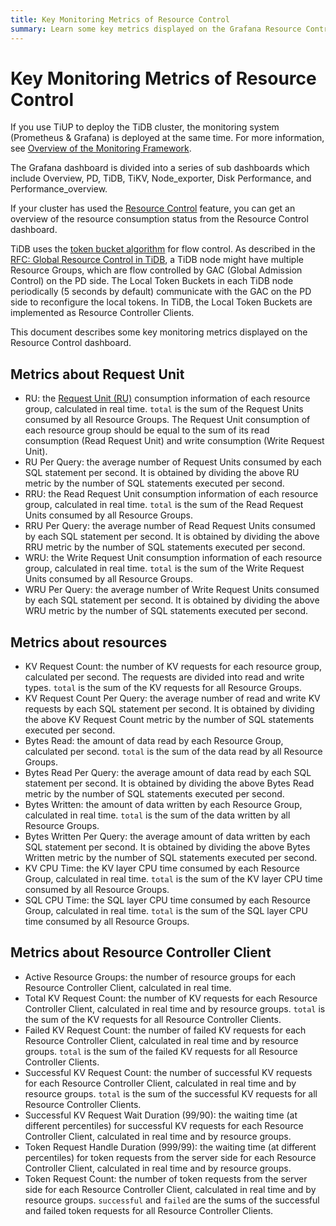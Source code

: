 ```yaml
---
title: Key Monitoring Metrics of Resource Control
summary: Learn some key metrics displayed on the Grafana Resource Control dashboard.
---
```


# Key Monitoring Metrics of Resource Control

If you use TiUP to deploy the TiDB cluster, the monitoring system (Prometheus & Grafana) is deployed at the same time. For more information, see [Overview of the Monitoring Framework](/tidb-monitoring-framework.md).

The Grafana dashboard is divided into a series of sub dashboards which include Overview, PD, TiDB, TiKV, Node\_exporter, Disk Performance, and Performance\_overview.

If your cluster has used the [Resource Control](/tidb-resource-control.md) feature, you can get an overview of the resource consumption status from the Resource Control dashboard.

TiDB uses the [token bucket algorithm](https://en.wikipedia.org/wiki/Token_bucket) for flow control. As described in the [RFC: Global Resource Control in TiDB](https://github.com/pingcap/tidb/blob/master/docs/design/2022-11-25-global-resource-control.md#distributed-token-buckets), a TiDB node might have multiple Resource Groups, which are flow controlled by GAC (Global Admission Control) on the PD side. The Local Token Buckets in each TiDB node periodically (5 seconds by default) communicate with the GAC on the PD side to reconfigure the local tokens. In TiDB, the Local Token Buckets are implemented as Resource Controller Clients.

This document describes some key monitoring metrics displayed on the Resource Control dashboard.

## Metrics about Request Unit

- RU: the [Request Unit (RU)](/tidb-resource-control.md#what-is-request-unit-ru) consumption information of each resource group, calculated in real time. `total` is the sum of the Request Units consumed by all Resource Groups. The Request Unit consumption of each resource group should be equal to the sum of its read consumption (Read Request Unit) and write consumption (Write Request Unit).
- RU Per Query: the average number of Request Units consumed by each SQL statement per second. It is obtained by dividing the above RU metric by the number of SQL statements executed per second.
- RRU: the Read Request Unit consumption information of each resource group, calculated in real time. `total` is the sum of the Read Request Units consumed by all Resource Groups.
- RRU Per Query: the average number of Read Request Units consumed by each SQL statement per second. It is obtained by dividing the above RRU metric by the number of SQL statements executed per second.
- WRU: the Write Request Unit consumption information of each resource group, calculated in real time. `total` is the sum of the Write Request Units consumed by all Resource Groups.
- WRU Per Query: the average number of Write Request Units consumed by each SQL statement per second. It is obtained by dividing the above WRU metric by the number of SQL statements executed per second.

## Metrics about resources

- KV Request Count: the number of KV requests for each resource group, calculated per second. The requests are divided into read and write types. `total` is the sum of the KV requests for all Resource Groups.
- KV Request Count Per Query: the average number of read and write KV requests by each SQL statement per second. It is obtained by dividing the above KV Request Count metric by the number of SQL statements executed per second.
- Bytes Read: the amount of data read by each Resource Group, calculated per second. `total` is the sum of the data read by all Resource Groups.
- Bytes Read Per Query: the average amount of data read by each SQL statement per second. It is obtained by dividing the above Bytes Read metric by the number of SQL statements executed per second.
- Bytes Written: the amount of data written by each Resource Group, calculated in real time. `total` is the sum of the data written by all Resource Groups.
- Bytes Written Per Query: the average amount of data written by each SQL statement per second. It is obtained by dividing the above Bytes Written metric by the number of SQL statements executed per second.
- KV CPU Time: the KV layer CPU time consumed by each Resource Group, calculated in real time. `total` is the sum of the KV layer CPU time consumed by all Resource Groups.
- SQL CPU Time: the SQL layer CPU time consumed by each Resource Group, calculated in real time. `total` is the sum of the SQL layer CPU time consumed by all Resource Groups.

## Metrics about Resource Controller Client

- Active Resource Groups: the number of resource groups for each Resource Controller Client, calculated in real time.
- Total KV Request Count: the number of KV requests for each Resource Controller Client, calculated in real time and by resource groups. `total` is the sum of the KV requests for all Resource Controller Clients.
- Failed KV Request Count: the number of failed KV requests for each Resource Controller Client, calculated in real time and by resource groups. `total` is the sum of the failed KV requests for all Resource Controller Clients.
- Successful KV Request Count: the number of successful KV requests for each Resource Controller Client, calculated in real time and by resource groups. `total` is the sum of the successful KV requests for all Resource Controller Clients.
- Successful KV Request Wait Duration (99/90): the waiting time (at different percentiles) for successful KV requests for each Resource Controller Client, calculated in real time and by resource groups.
- Token Request Handle Duration (999/99): the waiting time (at different percentiles) for token requests from the server side for each Resource Controller Client, calculated in real time and by resource groups.
- Token Request Count: the number of token requests from the server side for each Resource Controller Client, calculated in real time and by resource groups. `successful` and `failed` are the sums of the successful and failed token requests for all Resource Controller Clients.

